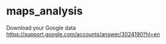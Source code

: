 # maps_analysis
Download your Google data
https://support.google.com/accounts/answer/3024190?hl=en

